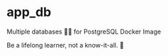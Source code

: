 # app_db

Multiple databases 🐳🐳 for PostgreSQL Docker Image


<!-- INSPIRATIONAL_QUOTE_START -->
Be a lifelong learner, not a know-it-all.
🦖
<!-- INSPIRATIONAL_QUOTE_END -->
